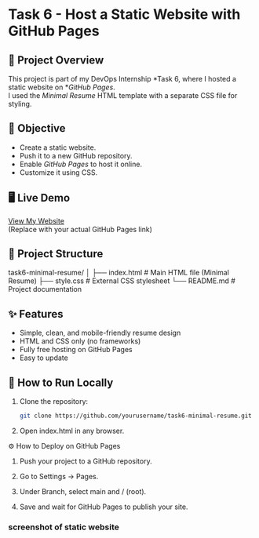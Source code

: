 # Task 6 - Host a Static Website with GitHub Pages

## 📄 Project Overview
This project is part of my DevOps Internship *Task 6, where I hosted a static website on **GitHub Pages*.  
I used the *Minimal Resume* HTML template with a separate CSS file for styling.

## 🎯 Objective
- Create a static website.
- Push it to a new GitHub repository.
- Enable *GitHub Pages* to host it online.
- Customize it using CSS.

## 🖥 Live Demo
[View My Website](https://osuruchaitanya.github.io/Task-6-Static-website-using-GitHub-pages/)  
(Replace with your actual GitHub Pages link)

## 📂 Project Structure

task6-minimal-resume/ │ ├── index.html   # Main HTML file (Minimal Resume) ├── style.css    # External CSS stylesheet └── README.md    # Project documentation

## ✨ Features
- Simple, clean, and mobile-friendly resume design
- HTML and CSS only (no frameworks)
- Fully free hosting on GitHub Pages
- Easy to update

## 🚀 How to Run Locally
1. Clone the repository:
   ```bash
   git clone https://github.com/yourusername/task6-minimal-resume.git

2. Open index.html in any browser.



⚙ How to Deploy on GitHub Pages

1. Push your project to a GitHub repository.


2. Go to Settings → Pages.


3. Under Branch, select main and / (root).


4. Save and wait for GitHub Pages to publish your site.

### screenshot of static website
